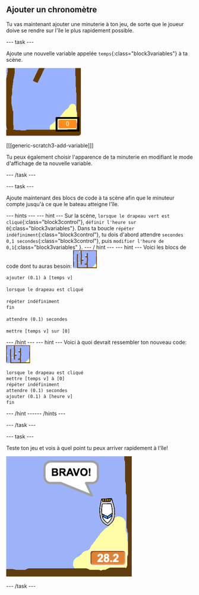 ## Ajouter un chronomètre

Tu vas maintenant ajouter une minuterie à ton jeu, de sorte que le joueur doive se rendre sur l'île le plus rapidement possible.

--- task ---

Ajoute une nouvelle variable appelée `temps`{:class="block3variables"} à ta scène.

![capture d'écran](images/boat-variable-annotated.png)

[[[generic-scratch3-add-variable]]]

Tu peux également choisir l'apparence de ta minuterie en modifiant le mode d'affichage de ta nouvelle variable.

--- /task ---

--- task ---

Ajoute maintenant des blocs de code à ta scène afin que le minuteur compte jusqu'à ce que le bateau atteigne l'île.

--- hints ---
 --- hint --- Sur la scène, `lorsque le drapeau vert est cliqué`{:class="block3control"}, `définir l'heure sur 0`{:class="block3variables"}. Dans ta boucle `répéter indéfiniment`{:class="block3control"}, tu dois d'abord attendre `secondes 0,1 secondes`{:class="block3control"}, puis `modifier l'heure de 0,1`{:class="block3variables" }. --- / hint --- --- hint --- Voici les blocs de code dont tu auras besoin: ![scène](images/stage.png)

```blocks3
ajouter (0.1) à [temps v]

lorsque le drapeau est cliqué

répéter indéfiniment
fin

attendre (0.1) secondes

mettre [temps v] sur [0]
```

--- /hint --- --- hint --- Voici à quoi devrait ressembler ton nouveau code: ![scène](images/stage.png)

```blocks3
lorsque le drapeau est cliqué
mettre [temps v] à [0]
répéter indéfiniment
attendre (0.1) secondes
ajouter (0.1) à [heure v]
fin
```

--- /hint ------ /hints ---

--- /task ---

--- task ---

Teste ton jeu et vois à quel point tu peux arriver rapidement à l'île!

![capture d'écran](images/boat-variable-test.png)

--- /task ---